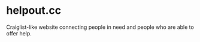 # helpout.cc

Craiglist-like website connecting people in need and people who are able to offer help. 
